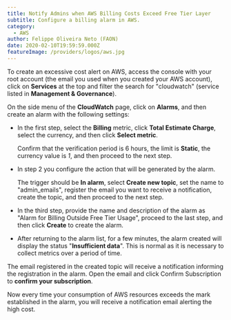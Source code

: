 ```yaml
---
title: Notify Admins when AWS Billing Costs Exceed Free Tier Layer
subtitle: Configure a billing alarm in AWS.
category:
  - AWS
author: Felippe Oliveira Neto (FAON)
date: 2020-02-10T19:59:59.000Z
featureImage: /providers/logos/aws.jpg
---
```

To create an excessive cost alert on AWS, access the console with your root account (the email you used when you created your AWS account), click on **Services** at the top and filter the search for "cloudwatch" (service listed in **Management & Governance**).

On the side menu of the **CloudWatch** page, click on **Alarms**, and then create an alarm with the following settings:

* In the first step, select the **Billing** metric, click **Total Estimate Charge**, select the currency, and then click **Select metric**.

  Confirm that the verification period is 6 hours, the limit is **Static**, the currency value is _1_, and then proceed to the next step.

* In step 2 you configure the action that will be generated by the alarm.

  The trigger should be **In alarm**, select **Create new topic**, set the name to "admin_emails", register the email you want to receive a notification, create the topic, and then proceed to the next step.

* In the third step, provide the name and description of the alarm as "Alarm for Billing Outside Free Tier Usage", proceed to the last step, and then click **Create** to create the alarm.

* After returning to the alarm list, for a few minutes, the alarm created will display the status "**Insufficient data**". This is normal as it is necessary to collect metrics over a period of time.

The email registered in the created topic will receive a notification informing the registration in the alarm. Open the email and click Confirm Subscription to **confirm your subscription**.

Now every time your consumption of AWS resources exceeds the mark established in the alarm, you will receive a notification email alerting the high cost.
